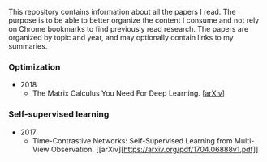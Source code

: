 This repository contains information about all the papers I read. The purpose is to be able to better organize the content I consume and not rely on Chrome bookmarks to find previously read research. The papers are organized by topic and year, and may optionally contain links to my summaries.

### Optimization

* 2018
  * The Matrix Calculus You Need For Deep Learning. [[arXiv](https://arxiv.org/abs/1802.01528v2?ref=hvper.com)]

### Self-supervised learning

* 2017
  * Time-Contrastive Networks: Self-Supervised Learning from Multi-View Observation. [[arXiv][https://arxiv.org/pdf/1704.06888v1.pdf]]
